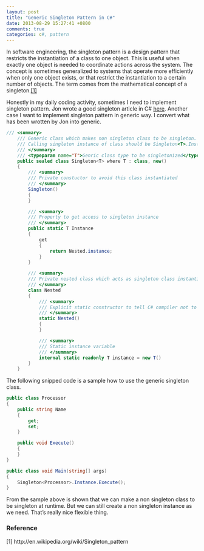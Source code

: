 ```yaml
---
layout: post
title: "Generic Singleton Pattern in C#"
date: 2013-08-29 15:27:41 +0800
comments: true
categories: c#, pattern
---
```

In software engineering, the singleton pattern is a design pattern that restricts the instantiation of a class to one object. This is useful when exactly one object is needed to coordinate actions across the system. The concept is sometimes generalized to systems that operate more efficiently when only one object exists, or that restrict the instantiation to a certain number of objects. The term comes from the mathematical concept of a singleton.<a href="http://en.wikipedia.org/wiki/Singleton_pattern">[1]</a>

Honestly in my daily coding activity, sometimes I need to implement singleton pattern. Jon wrote a good singleton article in C# <a href="http://www.yoda.arachsys.com/csharp/singleton.html">here</a>. Another case I want to implement singleton pattern in generic way. I convert what has been wrotten by Jon into generic.

``` c# generic singleton
/// <summary>
    /// Generic class which makes non singleton class to be singleton.
    /// Calling singleton instance of class should be Singleton<T>.Instance, otherwise the returned class is not singleton one.    ///
    /// </summary>
    /// <typeparam name="T">Genric class type to be singletonized</typeparam>
    public sealed class Singleton<T> where T : class, new()
    {
        /// <summary>
        /// Private constuctor to avoid this class instantiated
        /// </summary>
        Singleton()
        {
        }

        /// <summary>
        /// Property to get access to singleton instance
        /// </summary>
        public static T Instance
        {
            get
            {
                return Nested.instance;
            }
        }

        /// <summary>
        /// Private nested class which acts as singleton class instantiator. This class should not be accessible outside <see cref="Singleton<T>"/>
        /// </summary>
        class Nested
        {
            /// <summary>
            /// Explicit static constructor to tell C# compiler not to mark type as beforefieldinit
            /// </summary>
            static Nested()
            {
            }

            /// <summary>
            /// Static instance variable
            /// </summary>
            internal static readonly T instance = new T()
        }
    }
```

The following snipped code is a sample how to use the generic singleton class.
``` c# sample
public class Processor
{
    public string Name
    {
        get;
        set;
    }

    public void Execute()
    {
    }
}

public class void Main(string[] args)
{
    Singleton<Processor>.Instance.Execute();
}
```

From the sample above is shown that we can make a non singleton class to be singleton at runtime. But we can still create a non singleton instance as we need. That’s really nice flexible thing.

<h3>Reference</h3>
[1] http://en.wikipedia.org/wiki/Singleton_pattern
